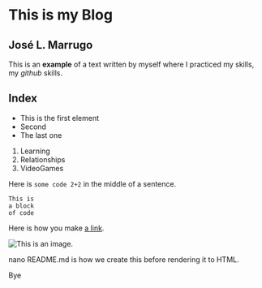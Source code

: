# This is my Blog

## José L. Marrugo

This is an **example** of a text written by myself 
where I practiced my skills, my *github* skills.
## **Index**
- This is the first element
- Second
- The last one

1. Learning
2. Relationships
3. VideoGames

Here is `some code 2+2` in the middle of a sentence.

```
This is
a block
of code
```

Here is how you make [a link](https://www.wikipedia.org/).

![This is an image.](https://github.com/yihui/xaringan/releases/download/v0.0.2/karl-moustache.jpg)

nano README.md is how we create this before rendering it to HTML.

Bye
